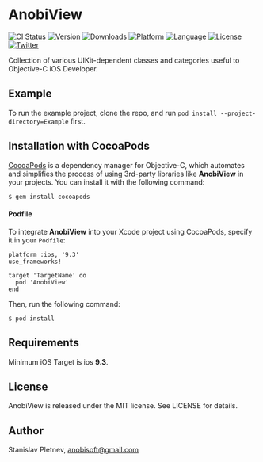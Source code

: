 # AnobiView

[![CI Status](http://img.shields.io/travis/Anobisoft/AnobiView.svg?style=flat)](https://travis-ci.org/Anobisoft/AnobiView)
[![Version](https://img.shields.io/cocoapods/v/AnobiView.svg?style=flat)](http://cocoapods.org/pods/AnobiView)
[![Downloads](https://img.shields.io/cocoapods/dt/AnobiView.svg)](http://cocoapods.org/pods/AnobiView)
[![Platform](https://img.shields.io/cocoapods/p/AnobiView.svg?style=flat)](http://cocoapods.org/pods/AnobiView)
[![Language](https://img.shields.io/github/languages/top/Anobisoft/AnobiView.svg)](https://github.com/Anobisoft/AnobiView)
[![License](https://img.shields.io/cocoapods/l/AnobiView.svg?style=flat)](http://cocoapods.org/pods/AnobiView)
[![Twitter](https://img.shields.io/badge/twitter-@Anobisoft-blue.svg?style=flat)](http://twitter.com/Anobisoft)

Collection of various UIKit-dependent classes and categories useful to Objective-C iOS Developer.

## Example

To run the example project, clone the repo, and run `pod install --project-directory=Example` first.

## Installation with CocoaPods
[CocoaPods](http://cocoapods.org/) is a dependency manager for Objective-C, which automates and simplifies the process of using 3rd-party libraries like **AnobiView** in your projects. You can install it with the following command:
```
$ gem install cocoapods
```
#### Podfile
To integrate **AnobiView** into your Xcode project using CocoaPods, specify it in your `Podfile`:

```
platform :ios, '9.3'
use_frameworks!

target 'TargetName' do
  pod 'AnobiView'
end
```
Then, run the following command:
```
$ pod install
```
## Requirements
Minimum iOS Target is ios **9.3**.

## License
AnobiView is released under the MIT license. See LICENSE for details.

## Author
Stanislav Pletnev, anobisoft@gmail.com
